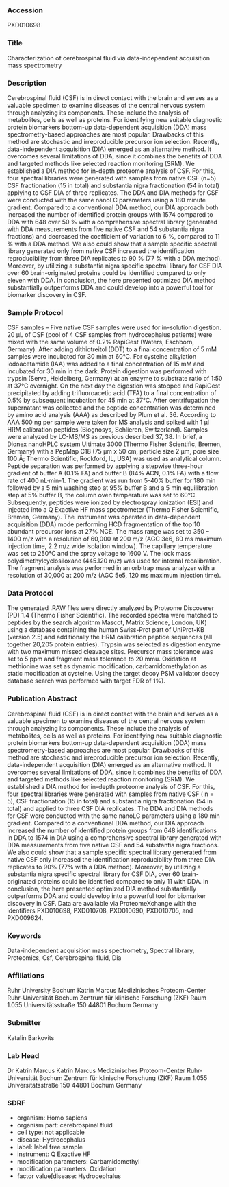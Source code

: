 ### Accession
PXD010698

### Title
Characterization of cerebrospinal fluid via data-independent acquisition mass spectrometry

### Description
Cerebrospinal fluid (CSF) is in direct contact with the brain and serves as a valuable specimen to examine diseases of the central nervous system through analyzing its components. These include the analysis of metabolites, cells as well as proteins. For identifying new suitable diagnostic protein biomarkers bottom-up data-dependent acquisition (DDA) mass spectrometry-based approaches are most popular. Drawbacks of this method are stochastic and irreproducible precursor ion selection. Recently, data-independent acquisition (DIA) emerged as an alternative method. It overcomes several limitations of DDA, since it combines the benefits of DDA and targeted methods like selected reaction monitoring (SRM). We established a DIA method for in-depth proteome analysis of CSF. For this, four spectral libraries were generated with samples from native CSF (n=5) CSF fractionation (15 in total) and substantia nigra fractionation (54 in total) applying to CSF DIA of three replicates. The DDA and DIA methods for CSF were conducted with the same nanoLC parameters using a 180 minute gradient. Compared to a conventional DDA method, our DIA approach both increased the number of identified protein groups with 1574 compared to DDA with 648 over 50 % with a comprehensive spectral library (generated with DDA measurements from five native CSF and 54 substantia nigra fractions) and decreased the coefficient of variation to 6 %, compared to 11 % with a DDA method. We also could show that a sample specific spectral library generated only from native CSF increased the identification reproducibility from three DIA replicates to 90 % (77 % with a DDA method). Moreover, by utilizing a substantia nigra specific spectral library for CSF DIA over 60 brain-originated proteins could be identified compared to only eleven with DDA. In conclusion, the here presented optimized DIA method substantially outperforms DDA and could develop into a powerful tool for biomarker discovery in CSF.

### Sample Protocol
CSF samples – Five native CSF samples were used for in-solution digestion. 20 µL of CSF (pool of 4 CSF samples from hydrocephalus patients) were mixed with the same volume of 0.2% RapiGest (Waters, Eschborn, Germany). After adding dithiotreitol (DDT) to a final concentration of 5 mM samples were incubated for 30 min at 60°C. For cysteine alkylation iodoacetamide (IAA) was added to a final concentration of 15 mM and incubated for 30 min in the dark. Protein digestion was performed with trypsin (Serva, Heidelberg, Germany) at an enzyme to substrate ratio of 1:50 at 37°C overnight. On the next day the digestion was stopped and RapiGest precipitated by adding trifluoroacetic acid (TFA) to a final concentration of 0.5% by subsequent incubation for 45 min at 37°C. After centrifugation the supernatant was collected and the peptide concentration was determined by amino acid analysis (AAA) as described by Plum et al. 36. According to AAA 500 ng per sample were taken for MS analysis and spiked with 1 µl HRM calibration peptides (Biognosys, Schlieren, Switzerland).  Samples were analyzed by LC-MS/MS as previous described 37, 38. In brief, a Dionex nanoHPLC system Ultimate 3000 (Thermo Fisher Scientific, Bremen, Germany) with a PepMap C18 (75 µm x 50 cm, particle size 2 µm, pore size 100 Å; Thermo Scientific, Rockford, IL, USA) was used as analytical column. Peptide separation was performed by applying a stepwise three-hour gradient of buffer A (0.1% FA) and buffer B (84% ACN, 0.1% FA) with a flow rate of 400 nL·min-1. The gradient was run from 5-40% buffer for 180 min followed by a 5 min washing step at 95% buffer B and a 5 min equilibration step at 5% buffer B, the column oven temperature was set to 60°C. Subsequently, peptides were ionized by electrospray ionization (ESI) and injected into a Q Exactive HF mass spectrometer (Thermo Fisher Scientific, Bremen, Germany). The instrument was operated in data-dependent acquisition (DDA) mode performing HCD fragmentation of the top 10 abundant precursor ions at 27% NCE. The mass range was set to 350 – 1400 m/z with a resolution of 60,000 at 200 m/z (AGC 3e6, 80 ms maximum injection time, 2.2 m/z wide isolation window). The capillary temperature was set to 250°C and the spray voltage to 1600 V. The lock mass polydimethylcyclosiloxane (445.120 m/z) was used for internal recalibration. The fragment analysis was performed in an orbitrap mass analyzer with a resolution of 30,000 at 200 m/z (AGC 5e5, 120 ms maximum injection time).

### Data Protocol
The generated .RAW files were directly analyzed by Proteome Discoverer (PD) 1.4 (Thermo Fisher Scientific). The recorded spectra were matched to peptides by the search algorithm Mascot, Matrix Science, London, UK) using a database containing the human Swiss-Prot part of UniProt-KB (version 2.5) and additionally the HRM calibration peptide sequences (all together 20,205 protein entries). Trypsin was selected as digestion enzyme with two maximum missed cleavage sites. Precursor mass tolerance was set to 5 ppm and fragment mass tolerance to 20 mmu. Oxidation at methionine was set as dynamic modification, carbamidomethylation as static modification at cysteine. Using the target decoy PSM validator decoy database search was performed with target FDR of 1%).

### Publication Abstract
Cerebrospinal fluid (CSF) is in direct contact with the brain and serves as a valuable specimen to examine diseases of the central nervous system through analyzing its components. These include the analysis of metabolites, cells as well as proteins. For identifying new suitable diagnostic protein biomarkers bottom-up data-dependent acquisition (DDA) mass spectrometry-based approaches are most popular. Drawbacks of this method are stochastic and irreproducible precursor ion selection. Recently, data-independent acquisition (DIA) emerged as an alternative method. It overcomes several limitations of DDA, since it combines the benefits of DDA and targeted methods like selected reaction monitoring (SRM). We established a DIA method for in-depth proteome analysis of CSF. For this, four spectral libraries were generated with samples from native CSF ( n = 5), CSF fractionation (15 in total) and substantia nigra fractionation (54 in total) and applied to three CSF DIA replicates. The DDA and DIA methods for CSF were conducted with the same nanoLC parameters using a 180 min gradient. Compared to a conventional DDA method, our DIA approach increased the number of identified protein groups from 648 identifications in DDA to 1574 in DIA using a comprehensive spectral library generated with DDA measurements from five native CSF and 54 substantia nigra fractions. We also could show that a sample specific spectral library generated from native CSF only increased the identification reproducibility from three DIA replicates to 90% (77% with a DDA method). Moreover, by utilizing a substantia nigra specific spectral library for CSF DIA, over 60 brain-originated proteins could be identified compared to only 11 with DDA. In conclusion, the here presented optimized DIA method substantially outperforms DDA and could develop into a powerful tool for biomarker discovery in CSF. Data are available via ProteomeXchange with the identifiers PXD010698, PXD010708, PXD010690, PXD010705, and PXD009624.

### Keywords
Data-independent acquisition mass spectrometry, Spectral library, Proteomics, Csf, Cerebrospinal fluid, Dia

### Affiliations
Ruhr University Bochum
Katrin Marcus Medizinisches Proteom-Center Ruhr-Universität Bochum Zentrum für klinische Forschung (ZKF) Raum 1.055 Universitätsstraße 150 44801 Bochum Germany

### Submitter
Katalin Barkovits

### Lab Head
Dr Katrin Marcus
Katrin Marcus Medizinisches Proteom-Center Ruhr-Universität Bochum Zentrum für klinische Forschung (ZKF) Raum 1.055 Universitätsstraße 150 44801 Bochum Germany


### SDRF
- organism: Homo sapiens
- organism part: cerebrospinal fluid
- cell type: not applicable
- disease: Hydrocephalus
- label: label free sample
- instrument: Q Exactive HF
- modification parameters: Carbamidomethyl
- modification parameters: Oxidation
- factor value[disease: Hydrocephalus

